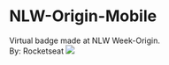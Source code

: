 <h1> NLW-Origin-Mobile </h1>
Virtual badge made at NLW Week-Origin. <br>
By: Rocketseat 
<img src="https://imgur.com/MYkLXfS.jpg"/>
